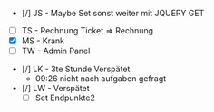 * [/] JS -  Maybe Set sonst weiter mit JQUERY GET
* [ ] TS - Rechnung Ticket => Rechnung
* [X] MS - Krank
* [ ] TW - Admin Panel
* [/] LK - 3te Stunde Verspätet
	* 09:26 nicht nach aufgaben gefragt
* [/] LW -  Verspätet
	* [ ] Set Endpunkte2